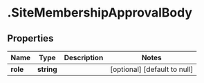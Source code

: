 # .SiteMembershipApprovalBody

## Properties
Name | Type | Description | Notes
------------ | ------------- | ------------- | -------------
**role** | **string** |  | [optional] [default to null]



